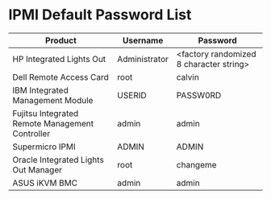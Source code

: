 # IPMI Default Password List

|Product                                        |Username     |Password                               |
|-----------------------------------------------|-------------|---------------------------------------|
|HP Integrated Lights Out                       |Administrator|<factory randomized 8 character string>|
|Dell Remote Access Card                        |root         |calvin                                 |
|IBM Integrated Management Module               |USERID       |PASSW0RD                               |
|Fujitsu Integrated Remote Management Controller|admin        |admin                                  |
|Supermicro IPMI                                |ADMIN        |ADMIN                                  |
|Oracle Integrated Lights Out Manager           |root         |changeme                               |
|ASUS iKVM BMC                                  |admin        |admin                                  |
